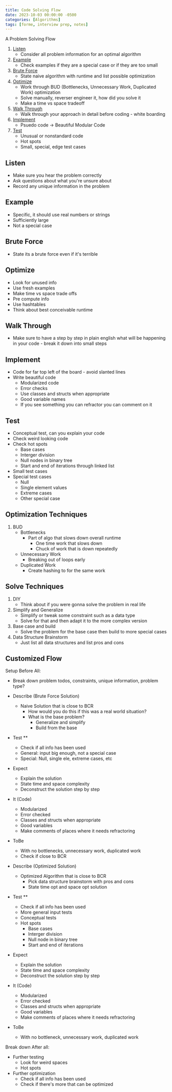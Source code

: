 ```yaml
---
title: Code Solving Flow
date: 2023-10-03 00:00:00 -0500
categories: [Algorithms]
tags: [forme, interview prep, notes]
---
```


A Problem Solving Flow
1. [Listen](#listen)
    - Consider all problem information for an optimal algorithm
2. [Example](#example)
    - Check examples if they are a special case or if they are too small
3. [Brute Force](#brute-force)
    - State naive algorithm with runtime and list possible optimization
4. [Optimize](#optimize)
    - Work through BUD (Bottlenecks, Unnecessary Work, Duplicated Work) optimization
    - Solve manually, reverser engineer it, how did you solve it
    - Make a time vs space tradeoff
5. [Walk Through](#walk-through)
    - Walk through your approach in detail before coding - white boarding
6. [Implement](#implement)
    - Psuedo code -> Beautiful Modular Code
7. [Test](#test)
    - Unusual or nonstandard code
    - Hot spots 
    - Small, special, edge test cases

## Listen
- Make sure you hear the problem correctly
- Ask questions about what you're unsure about
- Record any unique information in the problem
## Example
- Specific, it should use real numbers or strings
- Sufficiently large
- Not a special case
## Brute Force
- State its a brute force even if it's terrible
## Optimize
- Look for unused info
- Use fresh examples
- Make time vs space trade offs
- Pre compute info
- Use hashtables
- Think about best conceivable runtime
## Walk Through
- Make sure to have a step by step in plain english what will be happening in your code - break it down into small steps
## Implement
- Code for far top left of the board - avoid slanted lines
- Write beautiful code
    - Modularized code
    - Error checks
    - Use classes and structs when appropriate
    - Good variable names
    - If you see something you can refractor you can comment on it
## Test
- Conceptual test, can you explain your code
- Check weird looking code
- Check hot spots
    - Base cases
    - Interger division
    - Null nodes in binary tree
    - Start and end of iterations through linked list
- Small test cases
- Special test cases
    - Null
    - Single element values
    - Extreme cases
    - Other special case

## Optimization Techniques
1. BUD 
    - Bottlenecks
        - Part of algo that slows down overall runtime
            - One time work that slows down
            - Chuck of work that is down repeatedly
    - Unnecessary Work
        - Breaking out of loops early
    - Duplicated Work
        - Create hashing to for the same work
## Solve Techniques
1. DIY
    - Think about if you were gonna solve the problem in real life
2. Simplify and Generalize
    - Simplify or tweak some constraint such as a data type
    - Solve for that and then adapt it to the more complex version
3. Base case and build
    - Solve the problem for the base case then build to more special cases
4. Data Structure Brainstorm
    - Just list all data structures and list pros and cons

## Customized Flow
Setup Before All:
- Break down problem todos, constraints, unique information, problem type?

- Describe (Brute Force Solution)
    - Naive Solution that is close to BCR
        - How would you do this if this was a real world situation?
        - What is the base problem?
            - Generalize and simplify
            - Build from the base
- Test **
    - Check if all info has been used
    - General: input big enough, not a special case
    - Special: Null, single ele, extreme cases, etc
- Expect
    - Explain the solution
    - State time and space complexity
    - Deconstruct the solution step by step
- It (Code)
    - Modularized
    - Error checked
    - Classes and structs when appropriate
    - Good variables
    - Make comments of places where it needs refractoring
- ToBe
    - With no bottlenecks, unnecessary work, duplicated work
    - Check if close to BCR

- Describe (Optimized Solution)
    - Optimized Algorithm that is close to BCR
        - Pick data structure brainstorm with pros and cons
        - State time opt and space opt solution
- Test **
    - Check if all info has been used
    - More general input tests
    - Conceptual tests
    - Hot spots
        - Base cases
        - Interger division
        - Null node in binary tree
        - Start and end of iterations
- Expect
    - Explain the solution
    - State time and space complexity
    - Deconstruct the solution step by step
- It (Code)
    - Modularized
    - Error checked
    - Classes and structs when appropriate
    - Good variables
    - Make comments of places where it needs refractoring
- ToBe 
    - With no bottleneck, unnecessary work, duplicated work

Break down After all:
- Further testing 
    - Look for weird spaces
    - Hot spots
- Further optimization
    - Check if all info has been used
    - Check if there's more that can be optimized
